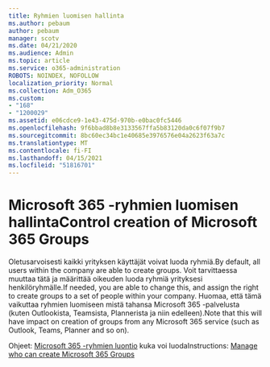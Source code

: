 ```yaml
---
title: Ryhmien luomisen hallinta
ms.author: pebaum
author: pebaum
manager: scotv
ms.date: 04/21/2020
ms.audience: Admin
ms.topic: article
ms.service: o365-administration
ROBOTS: NOINDEX, NOFOLLOW
localization_priority: Normal
ms.collection: Adm_O365
ms.custom:
- "168"
- "1200029"
ms.assetid: e06cdce9-1e43-475d-970b-e0bac0fc5446
ms.openlocfilehash: 9f6bbad8b8e3133567ffa5b83120da0c6f07f9b7
ms.sourcegitcommit: 8bc60ec34bc1e40685e3976576e04a2623f63a7c
ms.translationtype: MT
ms.contentlocale: fi-FI
ms.lasthandoff: 04/15/2021
ms.locfileid: "51816701"
---
```

# <a name="control-creation-of-microsoft-365-groups"></a><span data-ttu-id="2749d-102">Microsoft 365 -ryhmien luomisen hallinta</span><span class="sxs-lookup"><span data-stu-id="2749d-102">Control creation of Microsoft 365 Groups</span></span>

<span data-ttu-id="2749d-103">Oletusarvoisesti kaikki yrityksen käyttäjät voivat luoda ryhmiä.</span><span class="sxs-lookup"><span data-stu-id="2749d-103">By default, all users within the company are able to create groups.</span></span> <span data-ttu-id="2749d-104">Voit tarvittaessa muuttaa tätä ja määrittää oikeuden luoda ryhmiä yrityksesi henkilöryhmälle.</span><span class="sxs-lookup"><span data-stu-id="2749d-104">If needed, you are able to change this, and assign the right to create groups to a set of people within your company.</span></span> <span data-ttu-id="2749d-105">Huomaa, että tämä vaikuttaa ryhmien luomiseen mistä tahansa Microsoft 365 -palvelusta (kuten Outlookista, Teamsista, Plannerista ja niin edelleen).</span><span class="sxs-lookup"><span data-stu-id="2749d-105">Note that this will have impact on creation of groups from any Microsoft 365 service (such as Outlook, Teams, Planner and so on).</span></span>
  
<span data-ttu-id="2749d-106">Ohjeet: [Microsoft 365 -ryhmien luontio](https://docs.microsoft.com/microsoft-365/admin/create-groups/manage-creation-of-groups) kuka voi luoda</span><span class="sxs-lookup"><span data-stu-id="2749d-106">Instructions: [Manage who can create Microsoft 365 Groups](https://docs.microsoft.com/microsoft-365/admin/create-groups/manage-creation-of-groups)</span></span>

